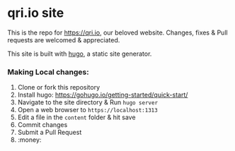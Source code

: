 # qri.io site

This is the repo for https://qri.io, our beloved website. Changes, fixes & Pull requests are welcomed & appreciated.

This site is built with [hugo](https://gohugo.io), a static site generator.


### Making Local changes:

1. Clone or fork this repository
2. Install hugo: https://gohugo.io/getting-started/quick-start/
3. Navigate to the site directory & Run `hugo server`
4. Open a web browser to `https://localhost:1313`
5. Edit a file in the `content` folder & hit save
6. Commit changes
7. Submit a Pull Request
8. :money: